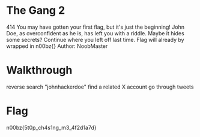 # The Gang 2
414
You may have gotten your first flag, but it's just the beginning! John Doe, as overconfident as he is, has left you with a riddle. Maybe it hides some secrets? Continue where you left off last time. Flag will already by wrapped in n00bz{} Author: NoobMaster

# Walkthrough

reverse search "johnhackerdoe"
find a related X account
go through tweets

# Flag
n00bz{5t0p_ch4s1ng_m3_4f2d1a7d}